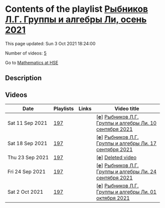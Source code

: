 # Contents of the playlist [Рыбников Л.Г. Группы и алгебры Ли, осень 2021](https://www.youtube.com/playlist?list=PLq3E5oubNNoBpruiCPDD03h8-AX2bc5JB)

This page updated: Sun 3 Oct 2021 18:24:00

Number of videos: [5](#videos)

Go to [Mathematics at HSE](../README.md)

## Description



## Videos

|Date|Playlists|Links|Video title|
|---|---|---|---|
| Sat&nbsp;11&nbsp;Sep&nbsp;2021 | [197](../playlists/197 "Рыбников Л.Г. Группы и алгебры Ли, осень 2021") |  | [[**e**](https://studio.youtube.com/video/t1HHKkbMjCc/edit "Edit")] [Рыбников Л.Г. Группы и алгебры Ли. 10 сентября 2021](https://www.youtube.com/watch?v=t1HHKkbMjCc&list=PLq3E5oubNNoBpruiCPDD03h8-AX2bc5JB) |
| Sat&nbsp;18&nbsp;Sep&nbsp;2021 | [197](../playlists/197 "Рыбников Л.Г. Группы и алгебры Ли, осень 2021") |  | [[**e**](https://studio.youtube.com/video/RbnewU4Mk0s/edit "Edit")] [Рыбников Л.Г. Группы и алгебры Ли. 17 сентября 2021](https://www.youtube.com/watch?v=RbnewU4Mk0s&list=PLq3E5oubNNoBpruiCPDD03h8-AX2bc5JB) |
| Thu&nbsp;23&nbsp;Sep&nbsp;2021 | [197](../playlists/197 "Рыбников Л.Г. Группы и алгебры Ли, осень 2021") |  | [[**e**](https://studio.youtube.com/video/DUoGUDLHgRI/edit "Edit")] [Deleted video](https://www.youtube.com/watch?v=DUoGUDLHgRI&list=PLq3E5oubNNoBpruiCPDD03h8-AX2bc5JB "This video is unavailable.") |
| Fri&nbsp;24&nbsp;Sep&nbsp;2021 | [197](../playlists/197 "Рыбников Л.Г. Группы и алгебры Ли, осень 2021") |  | [[**e**](https://studio.youtube.com/video/lyE62FBunME/edit "Edit")] [Рыбников Л.Г. Группы и алгебры Ли. 24 сентября 2021](https://www.youtube.com/watch?v=lyE62FBunME&list=PLq3E5oubNNoBpruiCPDD03h8-AX2bc5JB) |
| Sat&nbsp;2&nbsp;Oct&nbsp;2021 | [197](../playlists/197 "Рыбников Л.Г. Группы и алгебры Ли, осень 2021") |  | [[**e**](https://studio.youtube.com/video/ubRHniYTa9I/edit "Edit")] [Рыбников Л.Г. Группы и алгебры Ли. 01 октября 2021](https://www.youtube.com/watch?v=ubRHniYTa9I&list=PLq3E5oubNNoBpruiCPDD03h8-AX2bc5JB) |
